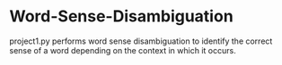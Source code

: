 # Word-Sense-Disambiguation

project1.py performs word sense disambiguation to identify the correct sense of a word depending on the context in which it occurs.
